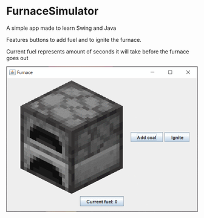 # FurnaceSimulator
A simple app made to learn Swing and Java

Features buttons to add fuel and to ignite the furnace.

Current fuel represents amount of seconds it will take before the furnace goes out

![](Gif.gif)
